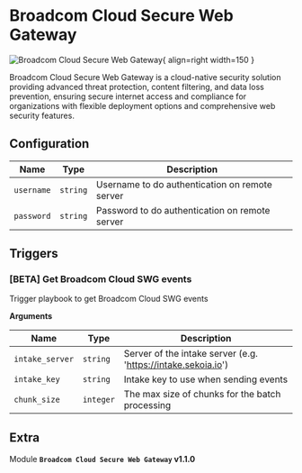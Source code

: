 # Broadcom Cloud Secure Web Gateway

![Broadcom Cloud Secure Web Gateway](/assets/playbooks/library/broadcom-cloud-secure-web-gateway.png){ align=right width=150 }

Broadcom Cloud Secure Web Gateway is a cloud-native security solution providing advanced threat protection, content filtering, and data loss prevention, ensuring secure internet access and compliance for organizations with flexible deployment options and comprehensive web security features.

## Configuration

| Name      |  Type   |  Description  |
| --------- | ------- | --------------------------- |
| `username` | `string` | Username to do authentication on remote server |
| `password` | `string` | Password to do authentication on remote server |

## Triggers

### [BETA] Get Broadcom Cloud SWG events

Trigger playbook to get Broadcom Cloud SWG events

**Arguments**

| Name      |  Type   |  Description  |
| --------- | ------- | --------------------------- |
| `intake_server` | `string` | Server of the intake server (e.g. 'https://intake.sekoia.io') |
| `intake_key` | `string` | Intake key to use when sending events |
| `chunk_size` | `integer` | The max size of chunks for the batch processing |


## Extra

Module **`Broadcom Cloud Secure Web Gateway` v1.1.0**